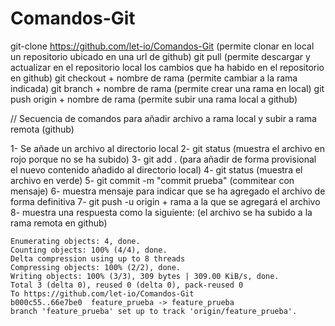 # Comandos-Git

git-clone https://github.com/let-io/Comandos-Git  (permite clonar en local un repositorio ubicado en una url de github)
git pull (permite descargar y actualizar en el repositorio local los cambios que ha habido en el repositorio en github)
git checkout + nombre de rama (permite cambiar a la rama indicada)
git branch + nombre de rama (permite crear una rama en local)
git push origin + nombre de rama (permite subir una rama local a github)

// Secuencia de comandos para añadir archivo a rama local y subir a rama remota (github)

1- Se añade un archivo al directorio local
2- git status (muestra el archivo en rojo porque no se ha subido)
3- git add . (para añadir de forma provisional el nuevo contenido añadido al directorio local)
4- git status (muestra el archivo en verde)
5- git commit -m "commit prueba" (commitear con mensaje)
6- muestra mensaje para indicar que se ha agregado el archivo de forma definitiva
7- git push -u origin + rama a la que se agregará el archivo
8- muestra una respuesta como la siguiente:  (el archivo se ha subido a la rama remota en github)

    Enumerating objects: 4, done.
    Counting objects: 100% (4/4), done.
    Delta compression using up to 8 threads
    Compressing objects: 100% (2/2), done.
    Writing objects: 100% (3/3), 309 bytes | 309.00 KiB/s, done.
    Total 3 (delta 0), reused 0 (delta 0), pack-reused 0
    To https://github.com/let-io/Comandos-Git
    b000c55..66e7be0  feature_prueba -> feature_prueba
    branch 'feature_prueba' set up to track 'origin/feature_prueba'.
    

